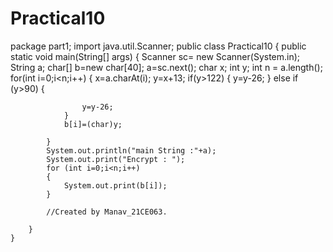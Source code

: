 # Practical10
package part1;
import java.util.Scanner;
public class Practical10 {
	    public static void main(String[] args) {
	        Scanner sc= new Scanner(System.in);
	        String a;
	        char[] b=new char[40];
	        a=sc.next();
	        char x;
	        int y;
	        int n = a.length();
	        for(int i=0;i<n;i++)
	        {
	            x=a.charAt(i);
	            y=x+13;
	            if(y>122)
	            {
	                y=y-26;
	            } else if (y>90) {

	                y=y-26;
	            }
	            b[i]=(char)y;

	        }
	        System.out.println("main String :"+a);
	        System.out.print("Encrypt : ");
	        for (int i=0;i<n;i++)
	        {
	            System.out.print(b[i]);
	        }

	    	//Created by Manav_21CE063.

	    }
	}
